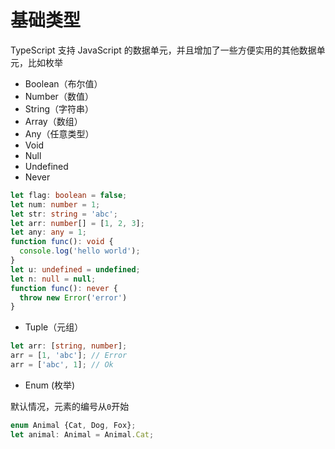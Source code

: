 # 基础类型

TypeScript 支持 JavaScript 的数据单元，并且增加了一些方便实用的其他数据单元，比如枚举

* Boolean（布尔值）
* Number（数值）
* String（字符串）
* Array（数组）
* Any（任意类型）
* Void
* Null
* Undefined
* Never

```typescript
let flag: boolean = false;
let num: number = 1;
let str: string = 'abc';
let arr: number[] = [1, 2, 3];
let any: any = 1;
function func(): void {
  console.log('hello world');
}
let u: undefined = undefined;
let n: null = null;
function func(): never {
  throw new Error('error')
}
```

* Tuple（元组）

```typescript
let arr: [string, number];
arr = [1, 'abc']; // Error
arr = ['abc', 1]; // Ok
```

* Enum (枚举)

默认情况，元素的编号从`0`开始

```typescript
enum Animal {Cat, Dog, Fox};
let animal: Animal = Animal.Cat;
```